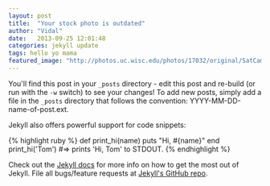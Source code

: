 ```yaml
---
layout: post
title:  "Your stock photo is outdated"
author: "Vidal"
date:   2013-09-25 12:01:48
categories: jekyll update
tags: hello yo mama
featured_image: "http://photos.uc.wisc.edu/photos/17032/original/SatCam_app13_5150.jpg?1370446802"
---
```


You'll find this post in your `_posts` directory - edit this post and re-build (or run with the `-w` switch) to see your changes!
To add new posts, simply add a file in the `_posts` directory that follows the convention: YYYY-MM-DD-name-of-post.ext.

Jekyll also offers powerful support for code snippets:

{% highlight ruby %}
def print_hi(name)
  puts "Hi, #{name}"
end
print_hi('Tom')
#=> prints 'Hi, Tom' to STDOUT.
{% endhighlight %}

Check out the [Jekyll docs][jekyll] for more info on how to get the most out of Jekyll. File all bugs/feature requests at [Jekyll's GitHub repo][jekyll-gh].

[jekyll-gh]: https://github.com/mojombo/jekyll
[jekyll]:    http://jekyllrb.com

